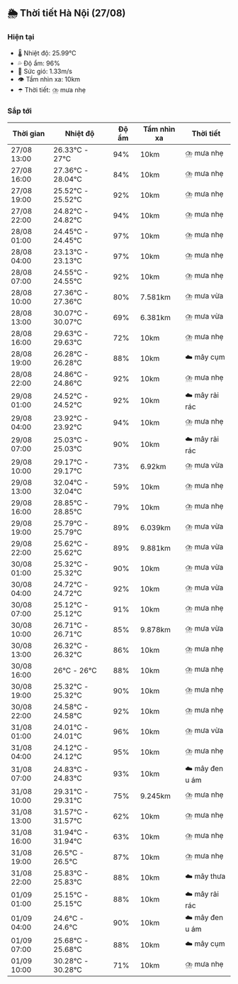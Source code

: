 ## 🌦️ Thời tiết Hà Nội (27/08)

### Hiện tại

- 🌡️ Nhiệt độ: 25.99℃
- 💦 Độ ẩm: 96%
- 💨 Sức gió: 1.33m/s
- 👁️ Tầm nhìn xa: 10km
- ☂️ Thời tiết: ⛈️ mưa nhẹ

### Sắp tới

| Thời gian | Nhiệt độ | Độ ẩm | Tầm nhìn xa | Thời tiết |
| --- | --- | --- | --- | --- |
| 27/08 13:00 | 26.33℃ - 27℃ | 94% | 10km | ⛈️ mưa nhẹ |
| 27/08 16:00 | 27.36℃ - 28.04℃ | 84% | 10km | ⛈️ mưa nhẹ |
| 27/08 19:00 | 25.52℃ - 25.52℃ | 92% | 10km | ⛈️ mưa nhẹ |
| 27/08 22:00 | 24.82℃ - 24.82℃ | 94% | 10km | ⛈️ mưa nhẹ |
| 28/08 01:00 | 24.45℃ - 24.45℃ | 97% | 10km | ⛈️ mưa nhẹ |
| 28/08 04:00 | 23.13℃ - 23.13℃ | 97% | 10km | ⛈️ mưa nhẹ |
| 28/08 07:00 | 24.55℃ - 24.55℃ | 92% | 10km | ⛈️ mưa nhẹ |
| 28/08 10:00 | 27.36℃ - 27.36℃ | 80% | 7.581km | ⛈️ mưa vừa |
| 28/08 13:00 | 30.07℃ - 30.07℃ | 69% | 6.381km | ⛈️ mưa vừa |
| 28/08 16:00 | 29.63℃ - 29.63℃ | 72% | 10km | ⛈️ mưa nhẹ |
| 28/08 19:00 | 26.28℃ - 26.28℃ | 88% | 10km | ☁️ mây cụm |
| 28/08 22:00 | 24.86℃ - 24.86℃ | 92% | 10km | ⛈️ mưa nhẹ |
| 29/08 01:00 | 24.52℃ - 24.52℃ | 92% | 10km | ☁️ mây rải rác |
| 29/08 04:00 | 23.92℃ - 23.92℃ | 94% | 10km | ⛈️ mưa nhẹ |
| 29/08 07:00 | 25.03℃ - 25.03℃ | 90% | 10km | ☁️ mây rải rác |
| 29/08 10:00 | 29.17℃ - 29.17℃ | 73% | 6.92km | ⛈️ mưa vừa |
| 29/08 13:00 | 32.04℃ - 32.04℃ | 59% | 10km | ⛈️ mưa nhẹ |
| 29/08 16:00 | 28.85℃ - 28.85℃ | 79% | 10km | ⛈️ mưa nhẹ |
| 29/08 19:00 | 25.79℃ - 25.79℃ | 89% | 6.039km | ⛈️ mưa vừa |
| 29/08 22:00 | 25.62℃ - 25.62℃ | 89% | 9.881km | ⛈️ mưa vừa |
| 30/08 01:00 | 25.32℃ - 25.32℃ | 90% | 10km | ⛈️ mưa vừa |
| 30/08 04:00 | 24.72℃ - 24.72℃ | 92% | 10km | ⛈️ mưa vừa |
| 30/08 07:00 | 25.12℃ - 25.12℃ | 91% | 10km | ⛈️ mưa nhẹ |
| 30/08 10:00 | 26.71℃ - 26.71℃ | 85% | 9.878km | ⛈️ mưa vừa |
| 30/08 13:00 | 26.32℃ - 26.32℃ | 86% | 10km | ⛈️ mưa nhẹ |
| 30/08 16:00 | 26℃ - 26℃ | 88% | 10km | ⛈️ mưa nhẹ |
| 30/08 19:00 | 25.32℃ - 25.32℃ | 90% | 10km | ⛈️ mưa nhẹ |
| 30/08 22:00 | 24.58℃ - 24.58℃ | 92% | 10km | ⛈️ mưa nhẹ |
| 31/08 01:00 | 24.01℃ - 24.01℃ | 96% | 10km | ⛈️ mưa vừa |
| 31/08 04:00 | 24.12℃ - 24.12℃ | 95% | 10km | ⛈️ mưa nhẹ |
| 31/08 07:00 | 24.83℃ - 24.83℃ | 93% | 10km | ☁️ mây đen u ám |
| 31/08 10:00 | 29.31℃ - 29.31℃ | 75% | 9.245km | ⛈️ mưa nhẹ |
| 31/08 13:00 | 31.57℃ - 31.57℃ | 62% | 10km | ⛈️ mưa nhẹ |
| 31/08 16:00 | 31.94℃ - 31.94℃ | 63% | 10km | ⛈️ mưa nhẹ |
| 31/08 19:00 | 26.5℃ - 26.5℃ | 87% | 10km | ⛈️ mưa nhẹ |
| 31/08 22:00 | 25.83℃ - 25.83℃ | 88% | 10km | ☁️ mây thưa |
| 01/09 01:00 | 25.15℃ - 25.15℃ | 88% | 10km | ☁️ mây rải rác |
| 01/09 04:00 | 24.6℃ - 24.6℃ | 90% | 10km | ☁️ mây đen u ám |
| 01/09 07:00 | 25.68℃ - 25.68℃ | 88% | 10km | ☁️ mây cụm |
| 01/09 10:00 | 30.28℃ - 30.28℃ | 71% | 10km | ⛈️ mưa nhẹ |
